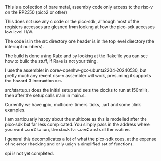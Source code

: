 This is a collection of bare metal, assembly code only access to the risc-v on
the RP2350 (pico2 or other)

This does not use any c code or the pico-sdk, although most of the registers
accesses are gleaned from looking at how the pico-sdk accesses low level H/W.


The code is in the src directory one header is in the top level directory (the interrupt numbers).

The build is done using Rake and by looking at the Rakefile you can see how to
build the stuff, if Rake is not your thing.

I use the assembler in corev-openhw-gcc-ubuntu2204-20240530, but pretty much
any recent risc-v assembler will work, presuming it supports the Hazard-3
instruction set.

src/startup.s does the initial setup and sets the clocks to run at 150mHz,
then after the setup calls main in main.s.

Currently we have gpio, multicore, timers, ticks, uart and some blink examples.

I am particularly happy about the multicore as this is modelled after the pico-sdk but far less complicated.
You simply pass in the address where you want core2 to run, the stack for core2 and call the routine.

I general this decomplicates a lot of what the pico-sdk does, at the expense of no error checking and only usign a simplified set of functions.

spi is not yet completed.



